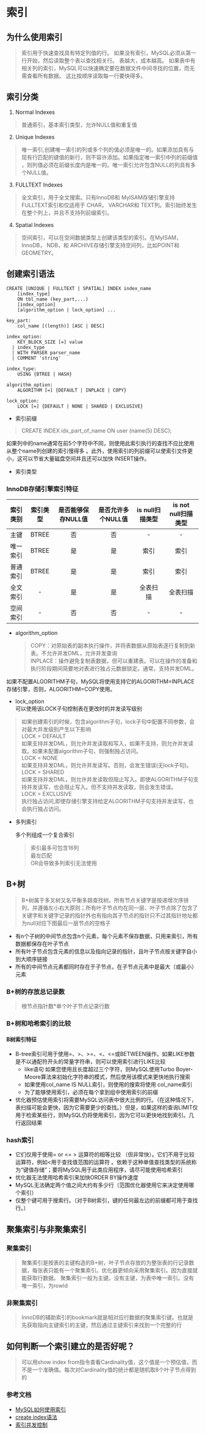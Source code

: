 # 索引
## 为什么使用索引<br>
>索引用于快速查找具有特定列值的行。 如果没有索引，MySQL必须从第一行开始，然后读取整个表以查找相关行。 表越大，成本越高。 如果表中有相关列的索引，MySQL可以快速确定要在数据文件中间寻找的位置，而无需查看所有数据。 这比按顺序读取每一行要快得多。<br>

## 索引分类<br>
1. Normal Indexes
> 普通索引，基本索引类型，允许NULL值和重复值

2. Unique Indexes
> 唯一索引,创建唯一索引的列或多个列的值必须是唯一的。如果添加具有与现有行匹配的键值的新行，则不容许添加。如果指定唯一索引中列的前缀值 ，则列值必须在前缀长度内是唯一的。唯一索引允许包含NULL的列具有多个NULL值。

3. FULLTEXT Indexes
> 全文索引，用于全文搜索。只有InnoDB和 MyISAM存储引擎支持 FULLTEXT索引和仅适用于 CHAR， VARCHAR和 TEXT列。索引始终发生在整个列上，并且不支持列前缀索引。

4. Spatial Indexes
> 空间索引，可以在空间数据类型上创建该类型的索引。在MyISAM， InnoDB， NDB，和 ARCHIVE存储引擎支持空间列，比如POINT和 GEOMETRY。

## 创建索引语法
```
CREATE [UNIQUE | FULLTEXT | SPATIAL] INDEX index_name
    [index_type]
    ON tbl_name (key_part,...)
    [index_option]
    [algorithm_option | lock_option] ...

key_part:
    col_name [(length)] [ASC | DESC]

index_option:
    KEY_BLOCK_SIZE [=] value
  | index_type
  | WITH PARSER parser_name
  | COMMENT 'string'

index_type:
    USING {BTREE | HASH}

algorithm_option:
    ALGORITHM [=] {DEFAULT | INPLACE | COPY}

lock_option:
    LOCK [=] {DEFAULT | NONE | SHARED | EXCLUSIVE}
```
* 索引前缀

> CREATE INDEX idx_part_of_name ON user (name(5) DESC);

如果列中的name通常在前5个字符中不同，则使用此索引执行的查找不应比使用从整个name列创建的索引慢得多 。此外，使用索引的列前缀可以使索引文件更小，这可以节省大量磁盘空间并且还可以加快 INSERT操作。

* 索引类型

 ### InnoDB存储引擎索引特征

 |索引类别|索引类型| 是否能够保存NULL值 | 是否允许多个NULL值 |is null扫描类型 | is not null扫描类型
 | :-----:|  :-----: | :-----: | :-----: | :-----: |:-----: |
 |主键|BTREE |否|否|-|-|
 |唯一索引|BTREE |是|是|索引|索引|
 |普通索引|BTREE |是|是|索引|索引|
 |全文索引|- |是|是|全表扫描|全表扫描|
 |空间索引|- |否|否|-|-|

 * algorithm_option

    > COPY：对原始表的副本执行操作，并将表数据从原始表逐行复制到新表。不允许并发DML，允许并发查询<br>
 INPLACE：操作避免复制表数据，但可以重建表。可以在操作的准备和执行阶段期间简要地对表进行独占元数据锁定。通常，支持并发DML。

如果不配置ALGORITHM子句，MySQL将使用支持它的ALGORITHM=INPLACE存储引擎，否则，ALGORITHM=COPY使用。


 * lock_option<br>
 可以使用该LOCK子句控制表在更改时的并发读写级别
  > 如果创建索引的时候，包含algorithm子句，lock子句中配置不同参数，会对最大并发级别产生以下影响<br>
    LOCK = DEFAULT<br>
    如果支持并发DML，则允许并发读取和写入，如果不支持，则允许并发读取。如果未配置algorithm子句，则强制独占访问。<br>
    LOCK = NONE<br>
    如果支持并发DML，则允许并发读写。否则，会发生错误(无lock子句)。<br>
    LOCK = SHARED<br>
    如果支持并发DML，则允许并发读取但阻止写入。即使ALGORITHM子句支持并发读写，也会阻止写入。但不支持并发读取，则会发生错误。<br>
    LOCK = EXCLUSIVE <br>
    执行独占访问,即使存储引擎支持给定ALGORITHM子句支持并发读写，也会执行独占访问。


  * 多列索引

    多个列组成一个复合索引

    > 索引最多可包含16列<br>
最左匹配<br>
OR会导致多列索引无法使用

## B+树
> B+树属于多叉树又名平衡多路查找树。所有节点关键字是按递增次序排列，并遵循左小右大原则；所有叶子节点均在同一层、叶子节点除了包含了关键字和关键字记录的指针外也有指向其子节点的指针只不过其指针地址都为null对应下图最后一层节点的空格子
* 有n个子树的中间节点包含n个元素，每个元素不保存数据，只用来索引，所有数据都保存在叶子节点
* 所有叶子节点包含元素的信息以及指向记录的指针，且叶子节点按关键字自小到大顺序链接
* 所有的中间节点元素都同时存在于子节点，在子节点元素中是最大（或最小）元素

### B+树的存放总记录数
> 根节点指针数*单个叶子节点记录行数

### B+树和哈希索引的比较
#### B树索引特征
* B-tree索引可用于使用=、>、>=、<、<=或BETWEEN操作。如果LIKE参数是不以通配符开头的常量字符串，则可以使用索引进行LIKE比较
  * like语句 如果您使用且长度超过三个字符，则MySQL使用Turbo Boyer-Moore算法来初始化字符串的模式，然后使用该模式来更快地执行搜索
  * 如果使用col_name IS NULL索引，则使用的搜索将使用 col_name索引
  * 为了能够使用索引，必须在每个拿到组中使用索引的前缀
* 优化器预估使用索引将需要MySQL访问表中很大比例的行。（在这种情况下，表扫描可能会更快，因为它需要更少的查找。）但是，如果这样的查询LIMIT仅用于检索某些行，则MySQL仍将使用索引，因为它可以更快地找到索引。几行返回结果
### hash索引
* 它们仅用于使用= or <= > 运算符的相等比较 （但非常快）。它们不用于比较运算符，例如<用于查找值范围的运算符 。依赖于这种单值查找类型的系统称为“键值存储”；要将MySQL用于此类应用程序，请尽可能使用哈希索引
* 优化器无法使用哈希索引来加快ORDER BY操作速度
* MySQL无法确定两个值之间大约有多少行（范围优化器使用它来决定使用哪个索引）
* 仅整个键可用于搜索行。（对于B树索引，键的任何最左边的前缀都可用于查找行。）

## 聚集索引与非聚集索引
### 聚集索引
> 聚集索引是按表的主键构造的B+树，叶子节点存放的为整张表的行记录数据，每张表只能有一个聚集索引。优化器更倾向采用聚集索引。因为直接就能获取行数据。 聚集索引一般为主键。没有主键，为表中唯一索引。没有唯一索引，为rowId

### 非聚集索引
> InnoDB的辅助索引的bookmark就是相对应行数据的聚集索引键。也就是先获取指向主键索引的主键，然后通过主键索引来找到一个完整的行

## 如何判断一个索引建立的是否好呢？
> 可以用show index from指令查看Cardinality值，这个值是一个预估值，而不是一个准确值。每次对Cardinality值的统计都是随机取8个叶子节点得到的


### 参考文档

  * [MySQL如何使用索引](https://dev.mysql.com/doc/refman/5.7/en/mysql-indexes.html)
  * [create index语法](https://dev.mysql.com/doc/refman/5.7/en/create-index.html)
  * [索引并发控制](https://dev.mysql.com/doc/refman/5.7/en/alter-table.html)
